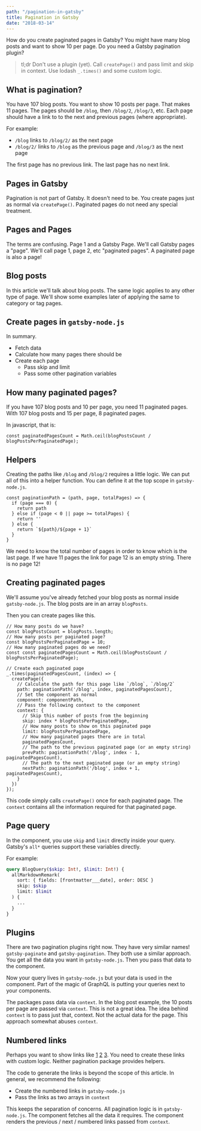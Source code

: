 ```yaml
---
path: "/pagination-in-gatsby"
title: Pagination in Gatsby
date: "2018-03-14"
---
```

How do you create paginated pages in Gatsby? You might have many blog posts and want to show 10 per page. Do you need a Gatsby pagination plugin?

> tl;dr Don't use a plugin (yet). Call `createPage()` and pass limit and skip in context. Use lodash `_.times()` and some custom logic.

## What is pagination?

You have 107 blog posts. You want to show 10 posts per page. That makes 11 pages. The pages should be `/blog`, then `/blog/2`, `/blog/3`, etc. Each page should have a link to to the next and previous pages (where appropriate).

For example:
* `/blog` links to `/blog/2/` as the next page
* `/blog/2/` links to `/blog` as the previous page and `/blog/3` as the next page

The first page has no previous link. The last page has no next link.

## Pages in Gatsby

Pagination is not part of Gatsby. It doesn't need to be. You create pages just as normal via `createPage()`. Paginated pages do not need any special treatment.

## Pages and Pages

The terms are confusing. Page 1 and a Gatsby Page. We'll call Gatsby pages a "page". We'll call page 1, page 2, etc "paginated pages". A paginated page is also a page!

## Blog posts

In this article we'll talk about blog posts. The same logic applies to any other type of page. We'll show some examples later of applying the same to category or tag pages.

## Create pages in `gatsby-node.js`

In summary.

* Fetch data
* Calculate how many pages there should be
* Create each page
	* Pass skip and limit
	* Pass some other pagination variables

## How many paginated pages?

If you have 107 blog posts and 10 per page, you need 11 paginated pages. With 107 blog posts and 15 per page, 8 paginated pages.

In javascript, that is:

```es6
const paginatedPagesCount = Math.ceil(blogPostsCount / blogPostsPerPaginatedPage);
```

## Helpers

Creating the paths like `/blog` and `/blog/2` requires a little logic. We can put all of this into a helper function. You can define it at the top scope in `gatsby-node.js`.

```es6
const paginationPath = (path, page, totalPages) => {
  if (page === 0) {
    return path
  } else if (page < 0 || page >= totalPages) {
    return ''
  } else {
    return `${path}/${page + 1}`
  }
}
```

We need to know the total number of pages in order to know which is the last page. If we have 11 pages the link for page 12 is an empty string. There is no page 12!

## Creating paginated pages

We'll assume you've already fetched your blog posts as normal inside `gatsby-node.js`. The blog posts are in an array `blogPosts`.

Then you can create pages like this.

```es6
// How many posts do we have?
const blogPostsCount = blogPosts.length;
// How many posts per paginated page?
const blogPostsPerPaginatedPage = 10;
// How many paginated pages do we need?
const const paginatedPagesCount = Math.ceil(blogPostsCount / blogPostsPerPaginatedPage);

// Create each paginated page
_.times(paginatedPagesCount, (index) => {
  createPage({
    // Calculate the path for this page like `/blog`, `/blog/2`
    path: paginationPath('/blog', index, paginatedPagesCount),
    // Set the component as normal
    component: componentPath,
    // Pass the following context to the component
    context: {
      // Skip this number of posts from the beginning
      skip: index * blogPostsPerPaginatedPage,
      // How many posts to show on this paginated page
      limit: blogPostsPerPaginatedPage,
      // How many paginated pages there are in total
      paginatedPagesCount,
      // The path to the previous paginated page (or an empty string)
      prevPath: paginationPath('/blog', index - 1, paginatedPagesCount),
      // The path to the next paginated page (or an empty string)
      nextPath: paginationPath('/blog', index + 1, paginatedPagesCount),
    }
  })
});
```

This code simply calls `createPage()` once for each paginated page. The `context` contains all the information required for that paginated page.

## Page query

In the component, you use `skip` and `limit` directly inside your query. Gatsby's `all*` queries support these variables directly.

For example:

```graphql
query BlogQuery($skip: Int!, $limit: Int!) {
  allMarkdownRemark(
    sort: { fields: [frontmatter___date], order: DESC }
    skip: $skip
    limit: $limit
  ) {
    ...
  }
}
```

## Plugins

There are two pagination plugins right now. They have very similar names! `gatsby-paginate` and `gatsby-pagination`. They both use a similar approach. You get all the data you want in `gatsby-node.js`. Then you pass that data to the component.

Now your query lives in `gatsby-node.js` but your data is used in the component. Part of the magic of GraphQL is putting your queries next to your components.

The packages pass data via `context`.  In the blog post example, the 10 posts per page are passed via `context`. This is not a great idea. The idea behind `context` is to pass just that, context. Not the actual data for the page. This approach somewhat abuses `context`.

## Numbered links

Perhaps you want to show links like [1](#) [2](#) [3](3). You need to create these links with custom logic. Neither pagination package provides helpers.

The code to generate the links is beyond the scope of this article. In general, we recommend the following:

* Create the numbered links in `gatsby-node.js`
* Pass the links as two arrays in `context`

This keeps the separation of concerns. All pagination logic is in `gatsby-node.js`. The component fetches all the data it requires. The component renders the previous / next / numbered links passed from `context`.
